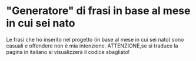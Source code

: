 # "Generatore" di frasi in base al mese in cui sei nato
Le frasi che ho inserito nel progetto (in base al mese in cui sei nato) sono casuali e offendere non è mia intenzione.
ATTENZIONE,se si traduce la pagina in italiano si visualizzerà il codice sbagliato!
